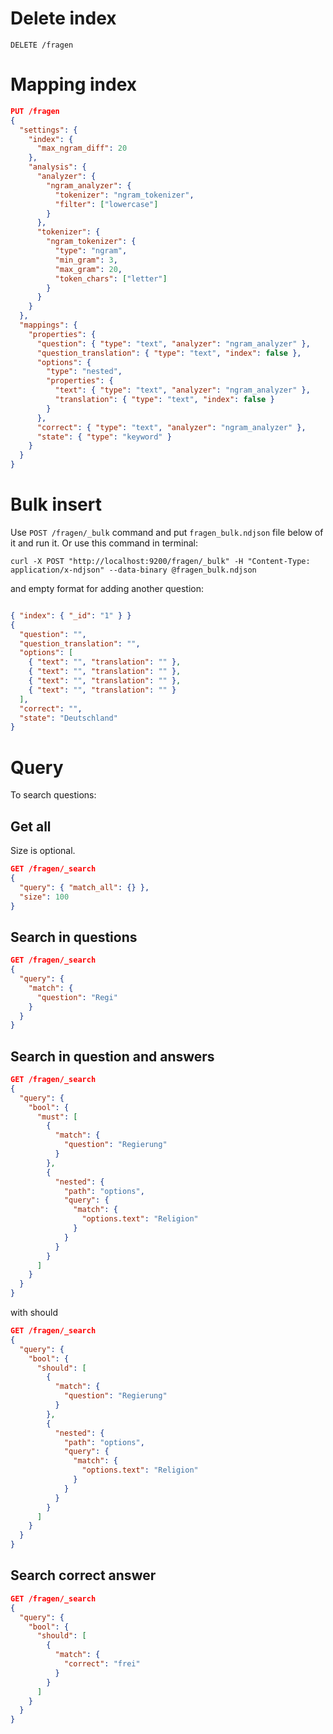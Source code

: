 # Delete index

`DELETE /fragen`

# Mapping index

```json
PUT /fragen
{
  "settings": {
    "index": {
      "max_ngram_diff": 20
    },
    "analysis": {
      "analyzer": {
        "ngram_analyzer": {
          "tokenizer": "ngram_tokenizer",
          "filter": ["lowercase"]
        }
      },
      "tokenizer": {
        "ngram_tokenizer": {
          "type": "ngram",
          "min_gram": 3,
          "max_gram": 20,
          "token_chars": ["letter"]
        }
      }
    }
  },
  "mappings": {
    "properties": {
      "question": { "type": "text", "analyzer": "ngram_analyzer" },
      "question_translation": { "type": "text", "index": false },
      "options": {
        "type": "nested",
        "properties": {
          "text": { "type": "text", "analyzer": "ngram_analyzer" },
          "translation": { "type": "text", "index": false }
        }
      },
      "correct": { "type": "text", "analyzer": "ngram_analyzer" },
      "state": { "type": "keyword" }
    }
  }
}
```

# Bulk insert

Use
`POST /fragen/_bulk` command and put `fragen_bulk.ndjson` file below of it and run it. Or use this command in terminal:

`curl -X POST "http://localhost:9200/fragen/_bulk" -H "Content-Type: application/x-ndjson" --data-binary @fragen_bulk.ndjson`

and empty format for adding another question:

```json

{ "index": { "_id": "1" } }
{
  "question": "",
  "question_translation": "",
  "options": [
    { "text": "", "translation": "" },
    { "text": "", "translation": "" },
    { "text": "", "translation": "" },
    { "text": "", "translation": "" }
  ],
  "correct": "",
  "state": "Deutschland"
}
```

# Query

To search questions:

## Get all

Size is optional.

```json
GET /fragen/_search
{
  "query": { "match_all": {} },
  "size": 100
}
```

## Search in questions

```json
GET /fragen/_search
{
  "query": {
    "match": {
      "question": "Regi"
    }
  }
}
```

## Search in question and answers

```json
GET /fragen/_search
{
  "query": {
    "bool": {
      "must": [
        {
          "match": {
            "question": "Regierung"
          }
        },
        {
          "nested": {
            "path": "options",
            "query": {
              "match": {
                "options.text": "Religion"
              }
            }
          }
        }
      ]
    }
  }
}
```

with should

```json
GET /fragen/_search
{
  "query": {
    "bool": {
      "should": [
        {
          "match": {
            "question": "Regierung"
          }
        },
        {
          "nested": {
            "path": "options",
            "query": {
              "match": {
                "options.text": "Religion"
              }
            }
          }
        }
      ]
    }
  }
}
```

## Search correct answer

```json
GET /fragen/_search
{
  "query": {
    "bool": {
      "should": [
        {
          "match": {
            "correct": "frei"
          }
        }
      ]
    }
  }
}
```
